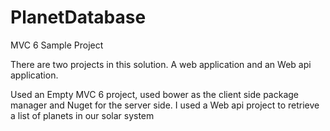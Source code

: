 # PlanetDatabase
MVC 6 Sample Project

There are two projects in this solution. A web application and an Web api application.

Used an Empty MVC 6 project, used bower as the client side package manager and Nuget for the server side. I used a Web api project to retrieve a list of planets in our solar system
